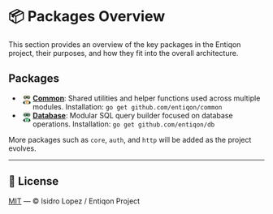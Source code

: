 # 📦 Packages Overview

This section provides an overview of the key packages in the Entiqon project, their purposes, and how they fit into the
overall architecture.

## Packages

- <img src="https://github.com/entiqon/entiqon/blob/main/assets/entiqon_sharicon.png?raw=true.png" align="left" height="24" width="24" />[
  **Common**](common/overview.md): Shared utilities and helper functions used across multiple
  modules. Installation:
  `go get github.com/entiqon/common`
- <img src="https://github.com/entiqon/entiqon/blob/main/assets/entiqon_datacon.png?raw=true.png" align="left" height="24" width="24" />[
  **Database**](database.md): Modular SQL query builder focused on database operations. Installation:
  `go get github.com/entiqon/db`

More packages such as `core`, `auth`, and `http` will be added as the project evolves.

---

## 📄 License

[MIT](../../LICENSE) — © Isidro Lopez / Entiqon Project
